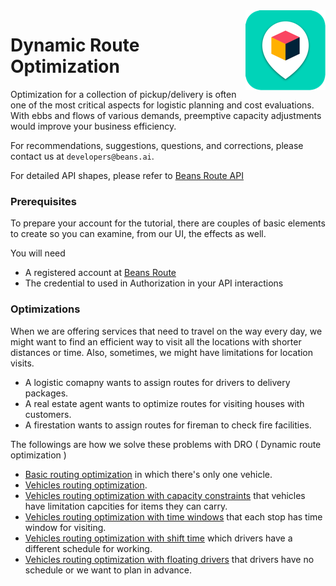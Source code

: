 <img src="assets/images/beans-128x128.png" align="right" />

# Dynamic Route Optimization

Optimization for a collection of pickup/delivery is often one of the most critical aspects for
logistic planning and cost evaluations. With ebbs and flows of various demands, preemptive
capacity adjustments would improve your business efficiency.

For recommendations, suggestions, questions, and corrections, please contact us at
`developers@beans.ai`.

For detailed API shapes, please refer to [Beans Route API](https://www.beansroute.ai/route-api-v1.php)

### Prerequisites

To prepare your account for the tutorial, there are couples of basic elements to create so you
can examine, from our UI, the effects as well.

You will need

   * A registered account at [Beans Route](https://beansroute.ai)
   * The credential to used in Authorization in your API interactions

### Optimizations

When we are offering services that need to travel on the way every day, we might want to find an efficient way to visit all the locations with shorter distances or time. Also, sometimes, we might have limitations for location visits.

- A logistic comapny wants to assign routes for drivers to delivery packages.
- A real estate agent wants to optimize routes for visiting houses with customers.
- A firestation wants to assign routes for fireman to check fire facilities.

The followings are how we solve these problems with DRO ( Dynamic route optimization )

- [Basic routing optimization](basic-routing-optimization) in which there's only one vehicle.
- [Vehicles routing optimization](vehicles-routing-optimization).
- [Vehicles routing optimization with capacity constraints](vehicles-routing-optimization-with-capacity-constraints) that vehicles have limitation capcities for items they can carry.
- [Vehicles routing optimization with time windows](vehicles-routing-optimization-with-time-windows) that each stop has time window for visiting.
- [Vehicles routing optimization with shift time](vehicles-routing-optimization-with-shift-time) which drivers have a different schedule for working.
- [Vehicles routing optimization with floating drivers](vehicles-routing-optimization-with-floating-drivers) that drivers have no schedule or we want to plan in advance.
